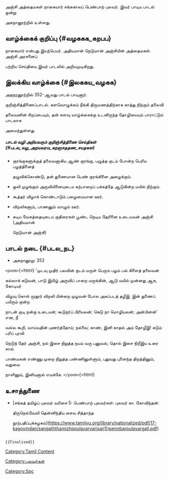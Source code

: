 அஞ்சி அத்தைமகள் நாகையார் சங்ககாலப் பெண்பாற் புலவர். இவர் பாடிய பாடல் ஒன்று
அகநானூற்றில் உள்ளது.

## வாழ்க்கைக் குறிப்பு {#வழககக_கறபப}

நாகையார் என்பது இயற்பெயர். அதியமான் நெடுமான் அஞ்சியின் அத்தைமகள். அஞ்சி அரசனைப்
பற்றிய செய்தியை இவர் பாடலில் அறியமுடிகிறது.

## இலக்கிய வாழ்க்கை {#இலககய_வழகக}

[அகநானூற](அகநானூறு "wikilink")்றில் 352-ஆவது பாடல் பாடினார்.
குறிஞ்சித்திணைப்பாடல். களவொழுக்கம் நீங்கி திருமணத்திற்காக காத்து நிற்கும் தலைவி
தலைவனின் சிறப்பையும், தன் களவு வாழ்க்கைக்கு உடனிருந்த தோழியையும் பாராட்டும் பாடலாக
அமைந்துள்ளது.

##### பாடல் வழி அறியவரும் குறிஞ்சித்திணை செய்திகள் {#படல_வழ_அறயவரம_கறஞசததண_சயதகள}

-   குரங்குகளுக்குத் தலைவனாகிய ஆண்‌ குரங்கு, பழுத்த குடம் போன்ற பெரிய பழத்தினைத்‌
    தழுவிக்கொண்டு, தன்‌ துணையான பெண்‌ குரங்கினை அழைக்கும்‌.
-   ஒலி முழங்கும்‌ அருவியினையுடைய கற்பாறைப்‌ பக்கத்தே ஆடுகின்ற மயில் நிற்கும்.
-   கூத்தர்‌ விழாக்‌ கொண்டாடும்‌ பழைமையான ஊர்.
-   விறலிகளும், பாணனும் வாழும் ஊர்.
-   கடிய வேகத்தையுடைய குதிரைகள்‌ பூண்ட நெடிய தேரினை உடையவன்‌ அஞ்சி (அதியமான்
    நெடுமான் அஞ்சி)

## பாடல் நடை {#படல_நட}

-   அகநானூறு: 352

`<poem>`{=html} \'முடவு முதிர் பலவின் குடம் மருள் பெரும் பழம் பல் கிளைத் தலைவன்
கல்லாக் கடுவன், பாடு இமிழ் அருவிப் பாறை மருங்கின், ஆடு மயில் முன்னது ஆக, கோடியர்
விழவு கொள் மூதூர் விறலி பின்றை முழவன் போல அகப்படத் தழீஇ, இன் துணைப் பயிரும் குன்ற
நாடன் குடி நன்கு உடையன்; கூடுநர்ப் பிரியலன்; கெடு நா மொழியலன்; அன்பினன்\' என, நீ
வல்ல கூறி, வாய்வதின் புணர்த்தோய்; நல்லை; காண், இனி காதல் அம் தோழீஇ! கடும் பரிப் புரவி
நெடுந் தேர் அஞ்சி, நல் இசை நிறுத்த நயம் வரு பனுவல், தொல் இசை நிறீஇய உரை சால்
பாண்மகன் எண்ணு முறை நிறுத்த பண்ணினுள்ளும், புதுவது புனைந்த திறத்தினும், வதுவை
நாளினும், இனியனால் எமக்கே. `</poem>`{=html}

## உசாத்துணை

-   [சங்கத் தமிழ்ப் புலவர் வரிசை 5: பெண்பாற் புலவர்கள்: புலவர் கா. கோவிந்தன்:
    திருநெல்வேலி தென்னிந்திய சைவ சித்தாந்த
    நூற்பதிப்புக்கழகம்](https://www.tamilvu.org/library/nationalized/pdf/17-kagovindan/sangaththamizhppulavarvarisai(5)pennbarpulavargall.pdf)

```{=mediawiki}
{{Finalised}}
```
[Category:Tamil Content](Category:Tamil_Content "wikilink")
[Category:புலவர்கள்](Category:புலவர்கள் "wikilink")
[Category:Spc](Category:Spc "wikilink")
